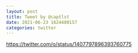 ```yaml
--- 
layout: post 
title: Tweet by @captlst 
date: 2021-06-23 1624480157 
categories: twitter 
--- 
```

https://twitter.com/o/status/1407797896393760775
